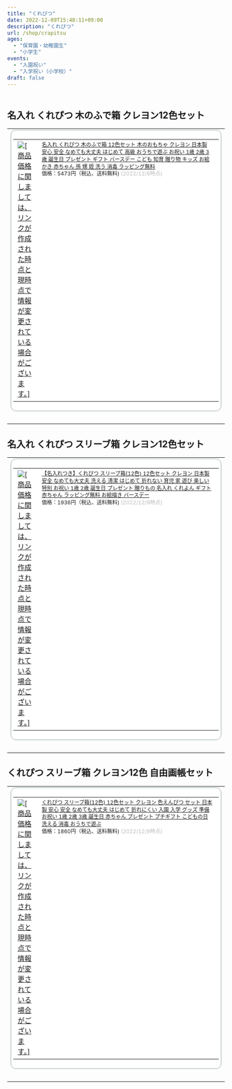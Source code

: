 ```yaml
---
title: "くれぴつ"
date: 2022-12-09T15:48:11+09:00
description: "くれぴつ"
url: /shop/crapitsu
ages:
  - "保育園・幼稚園生"
  - "小学生"
events:
  - "入園祝い"
  - "入学祝い（小学校）"
draft: false
---
```

<a href="https://hb.afl.rakuten.co.jp/hgc/2dcf4c30.0b00a4f9.2d823753.c6deaf60/?pc=http%3A%2F%2Fwww.rakuten.co.jp%2Fcrapitsu%2F&link_type=pict&ut=eyJwYWdlIjoic2hvcCIsInR5cGUiOiJwaWN0IiwiY29sIjoxLCJjYXQiOiIxIiwiYmFuIjoiMTY0NDkzMiIsImFtcCI6ZmFsc2V9" target="_blank" rel="nofollow sponsored noopener" style="word-wrap:break-word;"  ><img src="https://hbb.afl.rakuten.co.jp/hlb/2dcf4c30.0b00a4f9.2d823753.c6deaf60/?sid=1&shop=crapitsu&size=1&kind=2&me_id=1362844&me_adv_id=1644932&t=logo" border="0" style="margin:2px" alt="" title=""></a>

## 名入れ くれぴつ 木のふで箱 クレヨン12色セット
<table border="0" cellpadding="0" cellspacing="0"><tr><td><div style="border:1px solid #95a5a6;border-radius:.75rem;background-color:#FFFFFF;margin:0px;padding:5px;text-align:center;overflow:hidden;"><table><tr><td style="width:0px"><a href="https://hb.afl.rakuten.co.jp/ichiba/2dcf4d8f.4041349b.2dcf4d90.eeb335af/?pc=https%3A%2F%2Fitem.rakuten.co.jp%2Fcrapitsu%2Fcra-k12-naire%2F&link_type=picttext&ut=eyJwYWdlIjoiaXRlbSIsInR5cGUiOiJwaWN0dGV4dCIsInNpemUiOiIweDAiLCJuYW0iOjEsIm5hbXAiOiJyaWdodCIsImNvbSI6MSwiY29tcCI6ImRvd24iLCJwcmljZSI6MSwiYm9yIjoxLCJjb2wiOjEsImJidG4iOjEsInByb2QiOjAsImFtcCI6ZmFsc2V9" target="_blank" rel="nofollow sponsored noopener" style="word-wrap:break-word;"  ><img src="https://hbb.afl.rakuten.co.jp/hgb/2dcf4d8f.4041349b.2dcf4d90.eeb335af/?me_id=1362844&item_id=10000005&pc=https%3A%2F%2Fimage.rakuten.co.jp%2Fcom%2Finc%2Fdirectory-afl%2Fshare%2Fimg%2Ficn%2Fdefault_banner.gif" border="0" style="margin:2px" alt="[商品価格に関しましては、リンクが作成された時点と現時点で情報が変更されている場合がございます。]" title="[商品価格に関しましては、リンクが作成された時点と現時点で情報が変更されている場合がございます。]"></a></td><td style="vertical-align:top;"><p style="font-size:12px;line-height:1.4em;text-align:left;margin:0px;padding:2px 6px;word-wrap:break-word"><a href="https://hb.afl.rakuten.co.jp/ichiba/2dcf4d8f.4041349b.2dcf4d90.eeb335af/?pc=https%3A%2F%2Fitem.rakuten.co.jp%2Fcrapitsu%2Fcra-k12-naire%2F&link_type=picttext&ut=eyJwYWdlIjoiaXRlbSIsInR5cGUiOiJwaWN0dGV4dCIsInNpemUiOiIweDAiLCJuYW0iOjEsIm5hbXAiOiJyaWdodCIsImNvbSI6MSwiY29tcCI6ImRvd24iLCJwcmljZSI6MSwiYm9yIjoxLCJjb2wiOjEsImJidG4iOjEsInByb2QiOjAsImFtcCI6ZmFsc2V9" target="_blank" rel="nofollow sponsored noopener" style="word-wrap:break-word;"  >名入れ くれぴつ 木のふで箱 12色セット 木のおもちゃ クレヨン 日本製 安心 安全 なめても大丈夫 はじめて 高級 おうちで遊ぶ お祝い 1歳 2歳 3歳 誕生日 プレゼント ギフト バースデー こども 知育 贈り物 キッズ お絵かき 赤ちゃん 孫 甥 姪 洗う 消毒 ラッピング無料</a><br><span >価格：5473円（税込、送料無料)</span> <span style="color:#BBB">(2022/12/9時点)</span></p></td></tr></table></div><br><p style="color:#000000;font-size:12px;line-height:1.4em;margin:5px;word-wrap:break-word"></p></td></tr></table>

## 名入れ くれぴつ スリーブ箱 クレヨン12色セット
<table border="0" cellpadding="0" cellspacing="0"><tr><td><div style="border:1px solid #95a5a6;border-radius:.75rem;background-color:#FFFFFF;margin:0px;padding:5px;text-align:center;overflow:hidden;"><table><tr><td style="width:0px"><a href="https://hb.afl.rakuten.co.jp/ichiba/2dcf4d8f.4041349b.2dcf4d90.eeb335af/?pc=https%3A%2F%2Fitem.rakuten.co.jp%2Fcrapitsu%2Fcra-s12-naire%2F&link_type=picttext&ut=eyJwYWdlIjoiaXRlbSIsInR5cGUiOiJwaWN0dGV4dCIsInNpemUiOiIweDAiLCJuYW0iOjEsIm5hbXAiOiJyaWdodCIsImNvbSI6MSwiY29tcCI6ImRvd24iLCJwcmljZSI6MSwiYm9yIjoxLCJjb2wiOjEsImJidG4iOjEsInByb2QiOjAsImFtcCI6ZmFsc2V9" target="_blank" rel="nofollow sponsored noopener" style="word-wrap:break-word;"  ><img src="https://hbb.afl.rakuten.co.jp/hgb/2dcf4d8f.4041349b.2dcf4d90.eeb335af/?me_id=1362844&item_id=10000014&pc=https%3A%2F%2Fimage.rakuten.co.jp%2Fcom%2Finc%2Fdirectory-afl%2Fshare%2Fimg%2Ficn%2Fdefault_banner.gif" border="0" style="margin:2px" alt="[商品価格に関しましては、リンクが作成された時点と現時点で情報が変更されている場合がございます。]" title="[商品価格に関しましては、リンクが作成された時点と現時点で情報が変更されている場合がございます。]"></a></td><td style="vertical-align:top;"><p style="font-size:12px;line-height:1.4em;text-align:left;margin:0px;padding:2px 6px;word-wrap:break-word"><a href="https://hb.afl.rakuten.co.jp/ichiba/2dcf4d8f.4041349b.2dcf4d90.eeb335af/?pc=https%3A%2F%2Fitem.rakuten.co.jp%2Fcrapitsu%2Fcra-s12-naire%2F&link_type=picttext&ut=eyJwYWdlIjoiaXRlbSIsInR5cGUiOiJwaWN0dGV4dCIsInNpemUiOiIweDAiLCJuYW0iOjEsIm5hbXAiOiJyaWdodCIsImNvbSI6MSwiY29tcCI6ImRvd24iLCJwcmljZSI6MSwiYm9yIjoxLCJjb2wiOjEsImJidG4iOjEsInByb2QiOjAsImFtcCI6ZmFsc2V9" target="_blank" rel="nofollow sponsored noopener" style="word-wrap:break-word;"  >【名入れつき】くれぴつ スリーブ箱(12色) 12色セット クレヨン 日本製 安全 なめても大丈夫 洗える 清潔 はじめて 折れない 育児 家 遊び 楽しい 特別 お祝い 1歳 2歳 誕生日 プレゼント 贈りもの 名入れ くれよん ギフト 赤ちゃん ラッピング無料 お絵描き バースデー</a><br><span >価格：1936円（税込、送料無料)</span> <span style="color:#BBB">(2022/12/9時点)</span></p></td></tr></table></div><br><p style="color:#000000;font-size:12px;line-height:1.4em;margin:5px;word-wrap:break-word"></p></td></tr></table>

## くれぴつ スリーブ箱 クレヨン12色 自由画帳セット
<table border="0" cellpadding="0" cellspacing="0"><tr><td><div style="border:1px solid #95a5a6;border-radius:.75rem;background-color:#FFFFFF;margin:0px;padding:5px;text-align:center;overflow:hidden;"><table><tr><td style="width:0px"><a href="https://hb.afl.rakuten.co.jp/ichiba/2dcf4d8f.4041349b.2dcf4d90.eeb335af/?pc=https%3A%2F%2Fitem.rakuten.co.jp%2Fcrapitsu%2Fcra-s12_cra000%2F&link_type=picttext&ut=eyJwYWdlIjoiaXRlbSIsInR5cGUiOiJwaWN0dGV4dCIsInNpemUiOiIweDAiLCJuYW0iOjEsIm5hbXAiOiJyaWdodCIsImNvbSI6MSwiY29tcCI6ImRvd24iLCJwcmljZSI6MSwiYm9yIjoxLCJjb2wiOjEsImJidG4iOjEsInByb2QiOjAsImFtcCI6ZmFsc2V9" target="_blank" rel="nofollow sponsored noopener" style="word-wrap:break-word;"  ><img src="https://hbb.afl.rakuten.co.jp/hgb/2dcf4d8f.4041349b.2dcf4d90.eeb335af/?me_id=1362844&item_id=10000010&pc=https%3A%2F%2Fimage.rakuten.co.jp%2Fcom%2Finc%2Fdirectory-afl%2Fshare%2Fimg%2Ficn%2Fdefault_banner.gif" border="0" style="margin:2px" alt="[商品価格に関しましては、リンクが作成された時点と現時点で情報が変更されている場合がございます。]" title="[商品価格に関しましては、リンクが作成された時点と現時点で情報が変更されている場合がございます。]"></a></td><td style="vertical-align:top;"><p style="font-size:12px;line-height:1.4em;text-align:left;margin:0px;padding:2px 6px;word-wrap:break-word"><a href="https://hb.afl.rakuten.co.jp/ichiba/2dcf4d8f.4041349b.2dcf4d90.eeb335af/?pc=https%3A%2F%2Fitem.rakuten.co.jp%2Fcrapitsu%2Fcra-s12_cra000%2F&link_type=picttext&ut=eyJwYWdlIjoiaXRlbSIsInR5cGUiOiJwaWN0dGV4dCIsInNpemUiOiIweDAiLCJuYW0iOjEsIm5hbXAiOiJyaWdodCIsImNvbSI6MSwiY29tcCI6ImRvd24iLCJwcmljZSI6MSwiYm9yIjoxLCJjb2wiOjEsImJidG4iOjEsInByb2QiOjAsImFtcCI6ZmFsc2V9" target="_blank" rel="nofollow sponsored noopener" style="word-wrap:break-word;"  >くれぴつ スリーブ箱(12色) 12色セット クレヨン 色えんぴつ セット 日本製 安心 安全 なめても大丈夫 はじめて 折れにくい 入園 入学 グッズ 準備 お祝い 1歳 2歳 3歳 誕生日 赤ちゃん プレゼント プチギフト こどもの日 洗える 消毒 おうちで遊ぶ</a><br><span >価格：1860円（税込、送料無料)</span> <span style="color:#BBB">(2022/12/9時点)</span></p></td></tr></table></div><br><p style="color:#000000;font-size:12px;line-height:1.4em;margin:5px;word-wrap:break-word"></p></td></tr></table>

